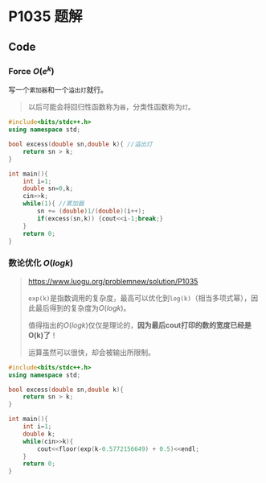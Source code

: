 # P1035 题解

## Code

### Force $O(e^k)$

写一个`累加器`和一个`溢出灯`就行。

> 以后可能会将回归性函数称为`器`，分类性函数称为`灯`。

```c++
#include<bits/stdc++.h>
using namespace std;

bool excess(double sn,double k){ //溢出灯
	return sn > k;
}

int main(){
	int i=1;
	double sn=0,k;
	cin>>k;
	while(1){ //累加器
		sn += (double)1/(double)(i++);
		if(excess(sn,k)) {cout<<i-1;break;}
	}
	return 0;
}
```

### 数论优化 $O(logk)$

> https://www.luogu.org/problemnew/solution/P1035
>
> `exp(k)`是指数调用的复杂度，最高可以优化到`log(k)`（相当多项式幂），因此最后得到的复杂度为$O(logk)$。
>
> 值得指出的$O(logk)$仅仅是理论的，**因为最后cout打印的数的宽度已经是O(k)了**！
>
> 运算虽然可以很快，却会被输出所限制。

```c++
#include<bits/stdc++.h>
using namespace std;

bool excess(double sn,double k){
	return sn > k;
}

int main(){
	int i=1;
	double k;
	while(cin>>k){
		cout<<floor(exp(k-0.5772156649) + 0.5)<<endl;
	}
	return 0;
}
```

# 